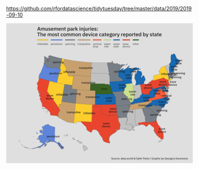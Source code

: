 https://github.com/rfordatascience/tidytuesday/tree/master/data/2019/2019-09-10

![](figures/parks-map.png)